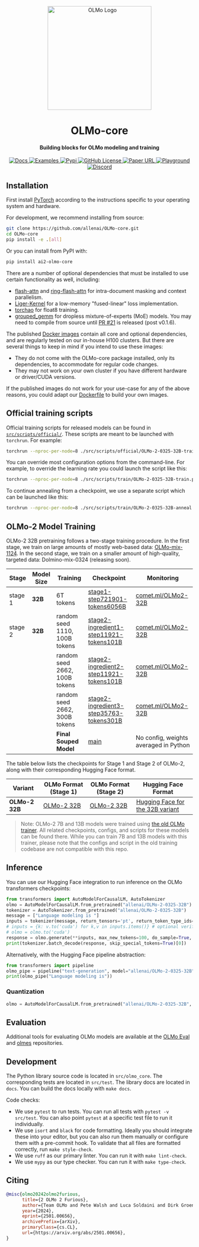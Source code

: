 <div align="center">
  <!-- <img src="https://github.com/allenai/OLMo/assets/8812459/774ac485-a535-4768-8f7c-db7be20f5cc3" width="300"/> -->
  <img src="https://huggingface.co/datasets/allenai/blog-images/resolve/main/olmo2/olmo.png" alt="OLMo Logo" width="280" style="margin-left:'auto' margin-right:'auto' display:'block'"/>
  <br>
  <h1>OLMo-core</h1>
  <h4>Building blocks for OLMo modeling and training</h4>
</div>
<p align="center">
  <a href="https://olmo-core.readthedocs.io/en/latest/">
    <img alt="Docs" src="https://img.shields.io/badge/API-docs-red">
  </a>
  <a href="https://github.com/allenai/OLMo-core/tree/main/src/examples">
    <img alt="Examples" src="https://img.shields.io/badge/API-examples-994B00">
  </a>
  <a href="https://github.com/allenai/OLMo-core/releases/tag/v1.9.0">
    <img alt="Pypi" src="https://img.shields.io/pypi/v/ai2-olmo-core.svg">
  </a>  
  <a href="https://github.com/allenai/OLMo-core/blob/main/LICENSE">
    <img alt="GitHub License" src="https://img.shields.io/github/license/allenai/OLMo">
  </a>
  <a href="https://arxiv.org/pdf/2501.00656.pdf">
    <img alt="Paper URL" src="https://img.shields.io/badge/arxiv-2402.00838-orange">
  </a>
  <a href="https://playground.allenai.org">
    <img alt="Playground" src="https://img.shields.io/badge/Ai2-Playground-F0529C">
  </a>
  <a href="https://discord.gg/sZq3jTNVNG">
    <img alt="Discord" src="https://img.shields.io/badge/Discord%20-%20blue?style=flat&logo=discord&label=Ai2&color=%235B65E9">
  </a>
</p>

## Installation

First install [PyTorch](https://pytorch.org) according to the instructions specific to your operating system and hardware.

For development, we recommend installing from source:

```bash
git clone https://github.com/allenai/OLMo-core.git
cd OLMo-core
pip install -e .[all]
```
Or you can install from PyPI with:

```bash
pip install ai2-olmo-core
```

There are a number of optional dependencies that must be installed to use certain functionality as well, including:
- [flash-attn](https://github.com/Dao-AILab/flash-attention) and [ring-flash-attn](https://github.com/zhuzilin/ring-flash-attention) for intra-document masking and context parallelism.
- [Liger-Kernel](https://github.com/linkedin/Liger-Kernel) for a low-memory "fused-linear" loss implementation.
- [torchao](https://github.com/pytorch/ao) for float8 training.
- [grouped_gemm](https://github.com/tgale96/grouped_gemm) for dropless mixture-of-experts (MoE) models. You may need to compile from source until [PR #21](https://github.com/tgale96/grouped_gemm/pull/21) is released (post v0.1.6).

The published [Docker images](https://github.com/orgs/allenai/packages?repo_name=OLMo-core) contain all core and optional dependencies, and are regularly tested on our in-house H100 clusters.
But there are several things to keep in mind if you intend to use these images:
- They do not come with the OLMo-core package installed, only its dependencies, to accommodate for regular code changes.
- They may not work on your own cluster if you have different hardware or driver/CUDA versions.

If the published images do not work for your use-case for any of the above reasons, you could adapt our [Dockerfile](https://github.com/allenai/OLMo-core/blob/main/src/Dockerfile) to build your own images.

## Official training scripts

Official training scripts for released models can be found in [`src/scripts/official/`](https://github.com/allenai/OLMo-core/tree/main/src/scripts/official).
These scripts are meant to be launched with ``torchrun``. For example:

```bash
torchrun --nproc-per-node=8 ./src/scripts/official/OLMo-2-0325-32B-train.py run01
```

You can override most configuration options from the command-line. For example, to override the learning rate you could launch the script like this:

```bash
torchrun --nproc-per-node=8 ./src/scripts/train/OLMo-2-0325-32B-train.py run01
```
To continue annealing from a checkpoint, we use a separate script which can be launched like this:

```bash
torchrun --nproc-per-node=8 ./src/scripts/train/OLMo-2-0325-32B-anneal.py anneal_run01 https://olmo-checkpoints.org/ai2-llm/peteish32/step721901/
```

## OLMo-2 Model Training

OLMo-2 32B pretraining follows a two-stage training procedure.
In the first stage, we train on large amounts of mostly web-based data: [OLMo-mix-1124](https://huggingface.co/datasets/allenai/olmo-mix-1124).
In the second stage, we train on a smaller amount of high-quality, targeted data: Dolmino-mix-0324 (releasing soon).

| Stage | Model Size | Training | Checkpoint | Monitoring |
|------------|----------|------------|------------|------------|
| stage 1 | **32B** | 6T tokens | [stage1-step721901-tokens6056B](https://huggingface.co/allenai/OLMo-2-0325-32B/tree/stage1-step721901-tokens6056B) | [comet.ml/OLMo2-32B](https://www.comet.com/ai2/olmo-2-0325-32b/reports/olmo-2-0325-32b?shareable=WhT37Wy7jqttDoy6ysDBumQzf) |
| stage 2 | **32B** | random seed 1110, 100B tokens | [stage2-ingredient1-step11921-tokens101B](https://huggingface.co/allenai/OLMo-2-0325-32B/tree/stage2-ingredient1-step11921-tokens101B) | [comet.ml/OLMo2-32B](https://www.comet.com/ai2/olmo-2-0325-32b/reports/olmo-2-0325-32b-anneal?shareable=WhT37Wy7jqttDoy6ysDBumQzf) |
| |  | random seed 2662, 100B tokens | [stage2-ingredient2-step11921-tokens101B](https://huggingface.co/allenai/OLMo-2-0325-32B/tree/stage2-ingredient2-step11921-tokens101B) | [comet.ml/OLMo2-32B](https://www.comet.com/ai2/olmo-2-0325-32b/reports/olmo-2-0325-32b-anneal?shareable=WhT37Wy7jqttDoy6ysDBumQzf) |
|  |  | random seed 2662, 300B tokens | [stage2-ingredient3-step35763-tokens301B](https://huggingface.co/allenai/OLMo-2-0325-32B/tree/stage2-ingredient3-step35763-tokens301B) | [comet.ml/OLMo2-32B](https://www.comet.com/ai2/olmo-2-0325-32b/reports/olmo-2-0325-32b-anneal?shareable=WhT37Wy7jqttDoy6ysDBumQzf) |
|  |  | **Final Souped Model** | [main](https://huggingface.co/allenai/OLMo-2-0325-32B/tree/main) | No config, weights averaged in Python | - |

The table below lists the checkpoints for Stage 1 and Stage 2 of OLMo-2, along with their corresponding Hugging Face format.

| Variant         | OLMo Format (Stage 1)                                                                                         | OLMo Format (Stage 2) | Hugging Face Format                                                               |
|----------------|-----------------------------------------------------------------------------------------------------|--------|----------------------------------------------------------------------------------|
| **OLMo-2 32B**  | [OLMo-2 32B](https://github.com/allenai/OLMo-core/blob/main/src/scripts/official/OLMo-2-0325-32B.csv)     | [OLMo-2 32B](https://github.com/allenai/OLMo-core/blob/main/src/scripts/official/OLMo-2-0325-32B-stage2.csv)      | [Hugging Face for the 32B variant](https://huggingface.co/allenai/OLMo-2-0325-32B)  |


> Note: OLMo-2 7B and 13B models were trained using [the old OLMo trainer](https://github.com/allenai/OLMo). All related checkpoints, configs, and scripts for these models can be found there. While you can train 7B and 13B models with this trainer, please note that the configs and script in the old training codebase are not compatible with this repo.

## Inference

You can use our Hugging Face integration to run inference on the OLMo transformers checkpoints:

```python
from transformers import AutoModelForCausalLM, AutoTokenizer
olmo = AutoModelForCausalLM.from_pretrained("allenai/OLMo-2-0325-32B")
tokenizer = AutoTokenizer.from_pretrained("allenai/OLMo-2-0325-32B")
message = ["Language modeling is "]
inputs = tokenizer(message, return_tensors='pt', return_token_type_ids=False)
# inputs = {k: v.to('cuda') for k,v in inputs.items()} # optional verifying cuda
# olmo = olmo.to('cuda')
response = olmo.generate(**inputs, max_new_tokens=100, do_sample=True, top_k=50, top_p=0.95)
print(tokenizer.batch_decode(response, skip_special_tokens=True)[0])
```

Alternatively, with the Hugging Face pipeline abstraction:

```python
from transformers import pipeline
olmo_pipe = pipeline("text-generation", model="allenai/OLMo-2-0325-32B")
print(olmo_pipe("Language modeling is"))
```
### Quantization

```python
olmo = AutoModelForCausalLM.from_pretrained("allenai/OLMo-2-0325-32B", torch_dtype=torch.float16, load_in_8bit=True)  # requires bitsandbytes
```

## Evaluation

Additional tools for evaluating OLMo models are available at the [OLMo Eval](https://github.com/allenai/OLMo-eval) and [olmes](https://github.com/allenai/olmes) repositories.

## Development

The Python library source code is located in `src/olmo_core`. The corresponding tests are located in `src/test`. The library docs are located in `docs`. You can build the docs locally with `make docs`.

Code checks:
- We use `pytest` to run tests. You can run all tests with `pytest -v src/test`. You can also point `pytest` at a specific test file to run it individually.
- We use `isort` and `black` for code formatting. Ideally you should integrate these into your editor, but you can also run them manually or configure them with a pre-commit hook. To validate that all files are formatted correctly, run `make style-check`.
- We use `ruff` as our primary linter. You can run it with `make lint-check`.
- We use `mypy` as our type checker. You can run it with `make type-check`.

## Citing

```bibtex
@misc{olmo20242olmo2furious,
      title={2 OLMo 2 Furious}, 
      author={Team OLMo and Pete Walsh and Luca Soldaini and Dirk Groeneveld and Kyle Lo and Shane Arora and Akshita Bhagia and Yuling Gu and Shengyi Huang and Matt Jordan and Nathan Lambert and Dustin Schwenk and Oyvind Tafjord and Taira Anderson and David Atkinson and Faeze Brahman and Christopher Clark and Pradeep Dasigi and Nouha Dziri and Michal Guerquin and Hamish Ivison and Pang Wei Koh and Jiacheng Liu and Saumya Malik and William Merrill and Lester James V. Miranda and Jacob Morrison and Tyler Murray and Crystal Nam and Valentina Pyatkin and Aman Rangapur and Michael Schmitz and Sam Skjonsberg and David Wadden and Christopher Wilhelm and Michael Wilson and Luke Zettlemoyer and Ali Farhadi and Noah A. Smith and Hannaneh Hajishirzi},
      year={2024},
      eprint={2501.00656},
      archivePrefix={arXiv},
      primaryClass={cs.CL},
      url={https://arxiv.org/abs/2501.00656}, 
}
```
